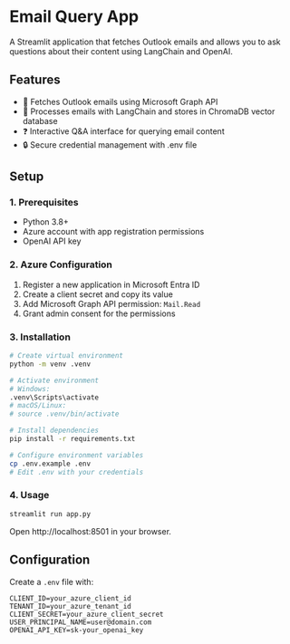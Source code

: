 # Email Query App

A Streamlit application that fetches Outlook emails and allows you to ask questions about their content using LangChain and OpenAI.

## Features

- 📧 Fetches Outlook emails using Microsoft Graph API
- 🤖 Processes emails with LangChain and stores in ChromaDB vector database
- ❓ Interactive Q&A interface for querying email content
- 🔒 Secure credential management with .env file

## Setup

### 1. Prerequisites

- Python 3.8+
- Azure account with app registration permissions
- OpenAI API key

### 2. Azure Configuration

1. Register a new application in Microsoft Entra ID
2. Create a client secret and copy its value
3. Add Microsoft Graph API permission: `Mail.Read`
4. Grant admin consent for the permissions

### 3. Installation

```bash
# Create virtual environment
python -m venv .venv

# Activate environment
# Windows:
.venv\Scripts\activate
# macOS/Linux:
# source .venv/bin/activate

# Install dependencies
pip install -r requirements.txt

# Configure environment variables
cp .env.example .env
# Edit .env with your credentials
```

### 4. Usage

```bash
streamlit run app.py
```

Open http://localhost:8501 in your browser.

## Configuration

Create a `.env` file with:

```env
CLIENT_ID=your_azure_client_id
TENANT_ID=your_azure_tenant_id
CLIENT_SECRET=your_azure_client_secret
USER_PRINCIPAL_NAME=user@domain.com
OPENAI_API_KEY=sk-your_openai_key
```
